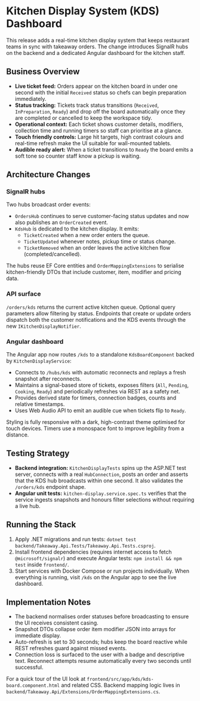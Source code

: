 # Kitchen Display System (KDS) Dashboard

This release adds a real-time kitchen display system that keeps restaurant teams in sync with takeaway orders. The change introduces SignalR hubs on the backend and a dedicated Angular dashboard for the kitchen staff.

## Business Overview

- **Live ticket feed:** Orders appear on the kitchen board in under one second with the initial `Received` status so chefs can begin preparation immediately.
- **Status tracking:** Tickets track status transitions (`Received`, `InPreparation`, `Ready`) and drop off the board automatically once they are completed or cancelled to keep the workspace tidy.
- **Operational context:** Each ticket shows customer details, modifiers, collection time and running timers so staff can prioritise at a glance.
- **Touch friendly controls:** Large hit targets, high contrast colours and real-time refresh make the UI suitable for wall-mounted tablets.
- **Audible ready alert:** When a ticket transitions to `Ready` the board emits a soft tone so counter staff know a pickup is waiting.

## Architecture Changes

### SignalR hubs

Two hubs broadcast order events:

- `OrdersHub` continues to serve customer-facing status updates and now also publishes an `OrderCreated` event.
- `KdsHub` is dedicated to the kitchen display. It emits:
  - `TicketCreated` when a new order enters the queue.
  - `TicketUpdated` whenever notes, pickup time or status change.
  - `TicketRemoved` when an order leaves the active kitchen flow (completed/cancelled).

The hubs reuse EF Core entities and `OrderMappingExtensions` to serialise kitchen-friendly DTOs that include customer, item, modifier and pricing data.

### API surface

`/orders/kds` returns the current active kitchen queue. Optional query parameters allow filtering by status. Endpoints that create or update orders dispatch both the customer notifications and the KDS events through the new `IKitchenDisplayNotifier`.

### Angular dashboard

The Angular app now routes `/kds` to a standalone `KdsBoardComponent` backed by `KitchenDisplayService`:

- Connects to `/hubs/kds` with automatic reconnects and replays a fresh snapshot after reconnects.
- Maintains a signal-based store of tickets, exposes filters (`All`, `Pending`, `Cooking`, `Ready`) and periodically refreshes via REST as a safety net.
- Provides derived state for timers, connection badges, counts and relative timestamps.
- Uses Web Audio API to emit an audible cue when tickets flip to `Ready`.

Styling is fully responsive with a dark, high-contrast theme optimised for touch devices. Timers use a monospace font to improve legibility from a distance.

## Testing Strategy

- **Backend integration:** `KitchenDisplayTests` spins up the ASP.NET test server, connects with a real `HubConnection`, posts an order and asserts that the KDS hub broadcasts within one second. It also validates the `/orders/kds` endpoint shape.
- **Angular unit tests:** `kitchen-display.service.spec.ts` verifies that the service ingests snapshots and honours filter selections without requiring a live hub.

## Running the Stack

1. Apply .NET migrations and run tests: `dotnet test backend/Takeaway.Api.Tests/Takeaway.Api.Tests.csproj`.
2. Install frontend dependencies (requires internet access to fetch `@microsoft/signalr`) and execute Angular tests: `npm install && npm test` inside `frontend/`.
3. Start services with Docker Compose or run projects individually. When everything is running, visit `/kds` on the Angular app to see the live dashboard.

## Implementation Notes

- The backend normalises order statuses before broadcasting to ensure the UI receives consistent casing.
- Snapshot DTOs collapse order item modifier JSON into arrays for immediate display.
- Auto-refresh is set to 30 seconds; hubs keep the board reactive while REST refreshes guard against missed events.
- Connection loss is surfaced to the user with a badge and descriptive text. Reconnect attempts resume automatically every two seconds until successful.

For a quick tour of the UI look at `frontend/src/app/kds/kds-board.component.html` and related CSS. Backend mapping logic lives in `backend/Takeaway.Api/Extensions/OrderMappingExtensions.cs`.
